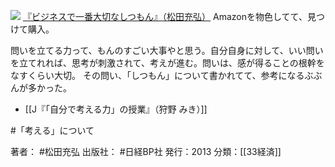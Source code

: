 
[![](https://images-fe.ssl-images-amazon.com/images/I/41PGbUdE1aL._SL160_.jpg)](http://www.amazon.co.jp/exec/obidos/ASIN/4822249913/choiyaki81-22/ref=nosim)
[『ビジネスで一番大切なしつもん』（松田充弘）](http://www.amazon.co.jp/exec/obidos/ASIN/4822249913/choiyaki81-22/ref=nosim)
Amazonを物色してて、見つけて購入。

問いを立てる力って、もんのすごい大事やと思う。自分自身に対して、いい問いを立てれれば、思考が刺激されて、考えが進む。問いは、感が得ることの根幹をなすくらい大切。
その問い、「しつもん」について書かれてて、参考になるぶぶんが多かった。

- [[J『「自分で考える力」の授業』（狩野 みき）]]

#「考える」について 

著者： #松田充弘 
出版社： #日経BP社
発行：2013
分類：[[33経済]]